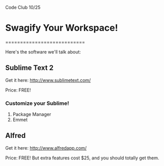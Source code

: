 Code Club 10/25
# Swagify Your Workspace!
===========================

Here's the software we'll talk about:

## Sublime Text 2

Get it here: http://www.sublimetext.com/

Price: FREE!

### Customize your Sublime!

1. Package Manager
2. Emmet


## Alfred

Get it here: http://www.alfredapp.com/

Price: FREE! But extra features cost $25, and you should totally get them.